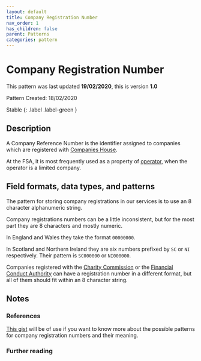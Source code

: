 ```yaml
---
layout: default
title: Company Registration Number
nav_order: 1
has_children: false
parent: Patterns
categories: pattern
---
```


# Company Registration Number

This pattern was last updated **19/02/2020**, this is version **1.0**

Pattern Created: 18/02/2020

Stable
{: .label .label-green }

## Description

A Company Reference Number is the identifier assigned to companies which are registered with [Companies House](https://www.gov.uk/government/organisations/companies-house).

At the FSA, it is most frequently used as a property of [operator](https://foodstandardsagency.github.io/enterprise-data-models/entities/operator.html), when the operator is a limited company.

## Field formats, data types, and patterns

The pattern for storing company registrations in our services is to use an 8 character alphanumeric string.

Company registrations numbers can be a little inconsistent, but for the most part they are 8 characters and mostly numeric.

In England and Wales they take the format `00000000`.

In Scotland and Northern Ireland they are six numbers prefixed by `SC` or `NI` respectively. Their pattern is `SC000000` or `NI000000`.

Companies registered with the [Charity Commission](https://www.gov.uk/government/organisations/charity-commission) or the [Financial Conduct Authority](https://register.fca.org.uk/ShPo_HomePage) can have a registration number in a different format, but all of them should fit within an 8 character string.

## Notes

### References
[This gist](https://gist.github.com/drkane/ef0c41aa19275a6c7cf1f3fff00356e6) will be of use if you want to know more about the possible patterns for company registration numbers and their meaning.

### Further reading
